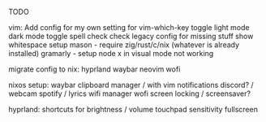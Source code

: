 TODO

vim:
Add config for my own setting for vim-which-key
toggle light mode dark mode
toggle spell check
check legacy config for missing stuff
show whitespace
setup mason - require zig/rust/c/nix (whatever is already installed)
gramarly - setup node
x in visual mode not working

migrate config to nix:
hyprland
waybar
neovim
wofi

nixos setup:
waybar
clipboard manager / with vim
notifications
discord? / webcam
spotify / lyrics
wifi manager
wofi
screen locking / screensaver?

hyprland:
shortcuts for brightness / volume
touchpad sensitivity
fullscreen
